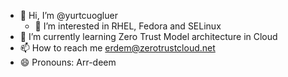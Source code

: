 - 👋 Hi, I’m @yurtcuogluer
  - 👀 I’m interested in RHEL, Fedora and SELinux
- 🌱 I’m currently learning Zero Trust Model architecture in Cloud
- 📫 How to reach me erdem@zerotrustcloud.net
- 😄 Pronouns: Arr-deem

<!---
yurtcuogluer/yurtcuogluer is a ✨ special ✨ repository because its `README.md` (this file) appears on your GitHub profile.
You can click the Preview link to take a look at your changes.
--->
